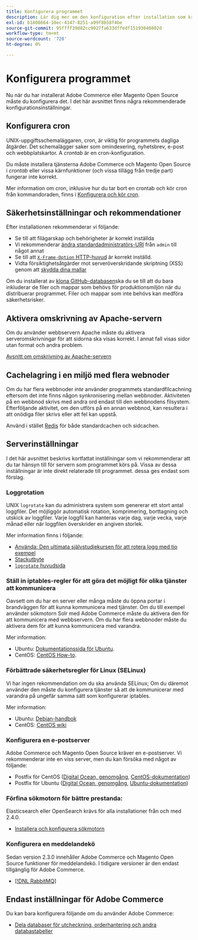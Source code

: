 ```yaml
---
title: Konfigurera programmet
description: Lär dig mer om den konfiguration efter installation som krävs för Adobe Commerce och Magento Open Source lokala distributioner.
exl-id: b1808664-10ec-4147-8251-a99f8b58f4be
source-git-commit: 95ffff39d82cc9027fa633dffedf15193040802d
workflow-type: tm+mt
source-wordcount: '728'
ht-degree: 0%

---
```


# Konfigurera programmet

Nu när du har installerat Adobe Commerce eller Magento Open Source måste du konfigurera det. I det här avsnittet finns några rekommenderade konfigurationsinställningar.

## Konfigurera cron

UNIX-uppgiftsschemaläggaren, cron, är viktig för programmets dagliga åtgärder. Det schemalägger saker som omindexering, nyhetsbrev, e-post och webbplatskartor. A *crontab* är en cron-konfiguration.

Du måste installera tjänsterna Adobe Commerce och Magento Open Source i *crontab* eller vissa kärnfunktioner (och vissa tillägg från tredje part) fungerar inte korrekt.

Mer information om cron, inklusive hur du tar bort en crontab och kör cron från kommandoraden, finns i [Konfigurera och kör cron](../../configuration/cli/configure-cron-jobs.md).

## Säkerhetsinställningar och rekommendationer

Efter installationen rekommenderar vi följande:

* Se till att filägarskap och behörigheter är korrekt inställda
* Vi rekommenderar [ändra standardadministratörs-URI](../tutorials/admin-uri.md) från `admin` till något annat
* Se till att [`X-Frame-Option` HTTP-huvud](../../configuration/security/xframe-options.md) är korrekt inställd.
* Vidta försiktighetsåtgärder mot serveröverskridande skriptning (XSS) genom att [skydda dina mallar](https://developer.adobe.com/commerce/php/development/security/cross-site-scripting/)

Om du installerat av [klona GitHub-databasen](https://developer.adobe.com/commerce/contributor/guides/install/clone-repository/)ska du se till att du bara inkluderar de filer och mappar som behövs för produktionsmiljön när du distribuerar programmet. Filer och mappar som inte behövs kan medföra säkerhetsrisker.

## Aktivera omskrivning av Apache-servern

Om du använder webbservern Apache måste du aktivera serveromskrivningar för att sidorna ska visas korrekt. I annat fall visas sidor utan format och andra problem.

[Avsnitt om omskrivning av Apache-servern](../prerequisites/web-server/apache.md#apache-rewrites-and-htaccess)

## Cachelagring i en miljö med flera webnoder

Om du har flera webbnoder *inte* använder programmets standardfilcachning eftersom det inte finns någon synkronisering mellan webbnoder. Aktiviteten på en webbnod skrivs med andra ord endast till den webbnodens filsystem. Efterföljande aktivitet, om den utförs på en annan webbnod, kan resultera i att onödiga filer skrivs eller att fel kan uppstå.

Använd i stället [Redis](../../configuration/cache/config-redis.md) för både standardcachen och sidcachen.

## Serverinställningar

I det här avsnittet beskrivs kortfattat inställningar som vi rekommenderar att du tar hänsyn till för servern som programmet körs på. Vissa av dessa inställningar är inte direkt relaterade till programmet. dessa ges endast som förslag.

### Loggrotation

UNIX `logrotate` kan du administrera system som genererar ett stort antal loggfiler. Det möjliggör automatisk rotation, komprimering, borttagning och utskick av loggfiler. Varje loggfil kan hanteras varje dag, varje vecka, varje månad eller när loggfilen överskrider en angiven storlek.

Mer information finns i följande:

* [Använda: Den ultimata självstudiekursen för att rotera logg med tio exempel](https://www.thegeekstuff.com/2010/07/logrotate-examples)
* [Stackutbyte](https://unix.stackexchange.com/questions/85662/how-to-properly-automatically-manually-rotate-log-files-for-production-rails-app)
* [`logrotate` huvudsida](https://linuxconfig.org/logrotate-8-manual-page)

### Ställ in iptables-regler för att göra det möjligt för olika tjänster att kommunicera

Oavsett om du har en server eller många måste du öppna portar i brandväggen för att kunna kommunicera med tjänster. Om du till exempel använder sökmotorn Solr med Adobe Commerce måste du aktivera den för att kommunicera med webbservern. Om du har flera webbnoder måste du aktivera dem för att kunna kommunicera med varandra.

Mer information:

* Ubuntu: [Dokumentationssida för Ubuntu](https://help.ubuntu.com/community/IptablesHowTo).
* CentOS: [CentOS How-to](https://wiki.centos.org/HowTos/Network/IPTables).

### Förbättrade säkerhetsregler för Linux (SELinux)

Vi har ingen rekommendation om du ska använda SELinux; Om du däremot använder den måste du konfigurera tjänster så att de kommunicerar med varandra på ungefär samma sätt som konfigurerar iptables.

Mer information:

* Ubuntu: [Debian-handbok](https://debian-handbook.info/browse/stable/sect.selinux.html)
* CentOS: [CentOS wiki](https://wiki.centos.org/HowTos/SELinux)

### Konfigurera en e-postserver

Adobe Commerce och Magento Open Source kräver en e-postserver. Vi rekommenderar inte en viss server, men du kan försöka med något av följande:

* Postfix för CentOS ([Digital Ocean, genomgång](https://www.digitalocean.com/community/tutorials/how-to-install-postfix-on-centos-6), [CentOS-dokumentation](https://www.centos.org))
* Postfix för Ubuntu ([Digital Ocean, genomgång](https://www.digitalocean.com/community/tutorials/how-to-install-and-setup-postfix-on-ubuntu-14-04), [Ubuntu-dokumentation](https://help.ubuntu.com/community/MailServer))

### Förfina sökmotorn för bättre prestanda:

Elasticsearch eller OpenSearch krävs för alla installationer från och med 2.4.0.

* [Installera och konfigurera sökmotorn](../../configuration/search/overview-search.md)

### Konfigurera en meddelandekö

Sedan version 2.3.0 innehåller Adobe Commerce och Magento Open Source funktioner för meddelandekö. I tidigare versioner är den endast tillgänglig för Adobe Commerce.

* [[!DNL RabbitMQ]](../../configuration/queues/message-queue-framework.md)

## Endast inställningar för Adobe Commerce

Du kan bara konfigurera följande om du använder Adobe Commerce:

* [Dela databaser för utcheckning, orderhantering och andra databastabeller](../../configuration/storage/multi-master.md)
